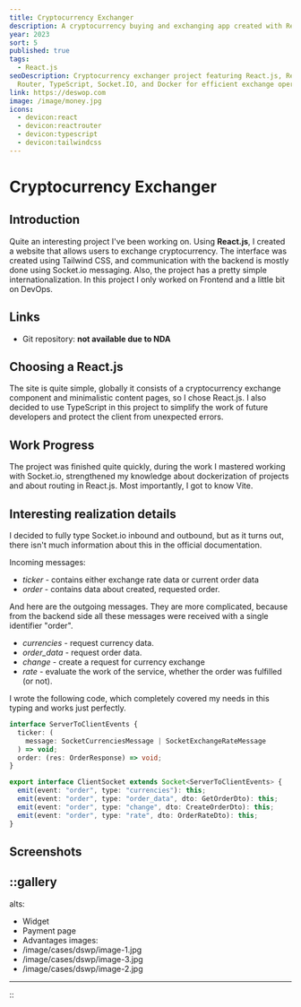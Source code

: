 ```yaml
---
title: Cryptocurrency Exchanger
description: A cryptocurrency buying and exchanging app created with React.js and Socket.IO.
year: 2023
sort: 5
published: true
tags:
  - React.js
seoDescription: Cryptocurrency exchanger project featuring React.js, React
  Router, TypeScript, Socket.IO, and Docker for efficient exchange operations.
link: https://deswop.com
image: /image/money.jpg
icons:
  - devicon:react
  - devicon:reactrouter
  - devicon:typescript
  - devicon:tailwindcss
---
```


# Cryptocurrency Exchanger

## Introduction

Quite an interesting project I've been working on. Using **React.js**, I created a website that allows users to exchange cryptocurrency. The interface was created using Tailwind CSS, and communication with the backend is mostly done using Socket.io messaging. Also, the project has a pretty simple internationalization. In this project I only worked on Frontend and a little bit on DevOps.

## Links

- Git repository: **not available due to NDA**

## Choosing a React.js

The site is quite simple, globally it consists of a cryptocurrency exchange component and minimalistic content pages, so I chose React.js. I also decided to use TypeScript in this project to simplify the work of future developers and protect the client from unexpected errors.

## Work Progress

The project was finished quite quickly, during the work I mastered working with Socket.io, strengthened my knowledge about dockerization of projects and about routing in React.js. Most importantly, I got to know Vite.

## Interesting realization details

I decided to fully type Socket.io inbound and outbound, but as it turns out, there isn't much information about this in the official documentation.

Incoming messages:

- _ticker_ - contains either exchange rate data or current order data
- _order_ - contains data about created, requested order.

And here are the outgoing messages. They are more complicated, because from the backend side all these messages were received with a single identifier "order".

- _currencies_ - request currency data.
- _order_data_ - request order data.
- _change_ - create a request for currency exchange
- _rate_ - evaluate the work of the service, whether the order was fulfilled (or not).

I wrote the following code, which completely covered my needs in this typing and works just perfectly.

```ts
interface ServerToClientEvents {
  ticker: (
    message: SocketCurrenciesMessage | SocketExchangeRateMessage
  ) => void;
  order: (res: OrderResponse) => void;
}

export interface ClientSocket extends Socket<ServerToClientEvents> {
  emit(event: "order", type: "currencies"): this;
  emit(event: "order", type: "order_data", dto: GetOrderDto): this;
  emit(event: "order", type: "change", dto: CreateOrderDto): this;
  emit(event: "order", type: "rate", dto: OrderRateDto): this;
}
```

## Screenshots

## ::gallery

alts:

- Widget
- Payment page
- Advantages
  images:
- /image/cases/dswp/image-1.jpg
- /image/cases/dswp/image-3.jpg
- /image/cases/dswp/image-2.jpg

---

::
